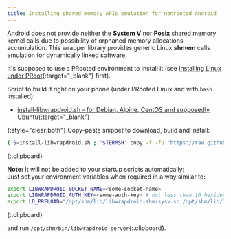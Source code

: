 ```yaml
---
title: Installing shared memory APIs emulation for nonrooted Android
---
```

Android does not provide neither the **System&nbsp;V** nor **Posix** shared memory kernel calls
due to possibility of orphaned memory allocations accumulation.
This wrapper library provides generic Linux **shmem** calls emulation for dynamically linked software.

It's supposed to use a PRooted environment to install it
(see [Installing Linux under PRoot](installing-linux-under-proot.html#main_content){:target="_blank"} first).

Script to build it right on your phone (under PRooted Linux and with `bash` installed):

* [install-libwrapdroid.sh - for Debian, Alpine, CentOS and supposedly Ubuntu](https://github.com/green-green-avk/AnotherTerm-scripts/blob/master/install-libwrapdroid.sh){:target="_blank"}

{:style="clear:both"}
Copy-paste snippet to download, build and install:
```sh
( S=install-libwrapdroid.sh ; "$TERMSH" copy -f -fu "https://raw.githubusercontent.com/green-green-avk/AnotherTerm-scripts/master/$S" -tp . && chmod 755 $S && ./$S )
```
{:.clipboard}

**Note:** It will not be added to your startup scripts automatically:<br/>
Just set your environment variables when required in a way similar to:
```sh
export LIBWRAPDROID_SOCKET_NAME=<some-socket-name>
export LIBWRAPDROID_AUTH_KEY=<some-auth-key> # not less than 16 hexidecimal digits
export LD_PRELOAD="/opt/shm/lib/libwrapdroid-shm-sysv.so:/opt/shm/lib/libwrapdroid-shm-posix.so${LD_PRELOAD:+:$LD_PRELOAD}"
```
{:.clipboard}

and run `/opt/shm/bin/libwrapdroid-server`{:.clipboard}.
